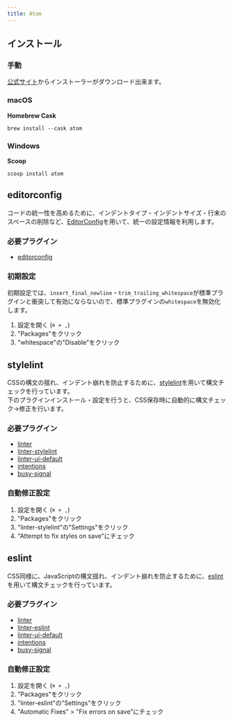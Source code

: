```yaml
---
title: Atom
---
```


## インストール

### 手動

[公式サイト](https://atom.io/)からインストーラーがダウンロード出来ます。

### macOS

**Homebrew Cask**

```
brew install --cask atom
```

### Windows

**Scoop**

```
scoop install atom
```

## editorconfig

コードの統一性を高めるために、インデントタイプ・インデントサイズ・行末のスペースの削除など、[EditorConfig](https://editorconfig.org/)を用いて、統一の設定情報を利用します。

### 必要プラグイン

* [editorconfig](https://atom.io/packages/editorconfig)

### 初期設定

初期設定では、`insert_final_newline`・`trim_trailing_whitespace`が標準プラグインと衝突して有効にならないので、標準プラグインの`whitespace`を無効化します。

1. 設定を開く (`⌘ + ,`)
2. "Packages"をクリック
3. "whitespace"の"Disable"をクリック


## stylelint

CSSの構文の揺れ、インデント崩れを防止するために、[stylelint](https://stylelint.io/)を用いて構文チェックを行っています。  
下のプラグインインストール・設定を行うと、CSS保存時に自動的に構文チェック→修正を行います。

### 必要プラグイン

* [linter](https://atom.io/packages/linter)
* [linter-stylelint](https://atom.io/packages/linter-stylelint)
* [linter-ui-default](https://atom.io/packages/linter-ui-default)
* [intentions](https://atom.io/packages/intentions)
* [busy-signal](https://atom.io/packages/busy-signal)

### 自動修正設定

1. 設定を開く (`⌘ + ,`)
2. "Packages"をクリック
3. "linter-stylelint"の"Settings"をクリック
4. "Attempt to fix styles on save"にチェック


## eslint

CSS同様に、JavaScriptの構文揺れ、インデント崩れを防止するために、[eslint](https://eslint.org/)を用いて構文チェックを行っています。

### 必要プラグイン

* [linter](https://atom.io/packages/linter)
* [linter-eslint](https://atom.io/packages/linter-eslint)
* [linter-ui-default](https://atom.io/packages/linter-ui-default)
* [intentions](https://atom.io/packages/intentions)
* [busy-signal](https://atom.io/packages/busy-signal)

### 自動修正設定

1. 設定を開く (`⌘ + ,`)
2. "Packages"をクリック
3. "linter-eslint"の"Settings"をクリック
4. "Automatic Fixes" > "Fix errors on save"にチェック
